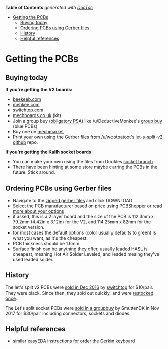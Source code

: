 <!-- START doctoc generated TOC please keep comment here to allow auto update -->
<!-- DON'T EDIT THIS SECTION, INSTEAD RE-RUN doctoc TO UPDATE -->
**Table of Contents**  *generated with [DocToc](https://github.com/thlorenz/doctoc)*

- [Getting the PCBs](#getting-the-pcbs)
  - [Buying today](#buying-today)
  - [Ordering PCBs using Gerber files](#ordering-pcbs-using-gerber-files)
  - [History](#history)
  - [Helpful references](#helpful-references)

<!-- END doctoc generated TOC please keep comment here to allow auto update -->

# Getting the PCBs

## Buying today

**If you're getting the V2 boards:**
- [beekeeb.com](https://shop.beekeeb.com/product/lets-split-v2-pcbs/)
- [mehkee.com](https://mehkee.com/products/lets-split-pcb?variant=44914069775)
- [switchtop.com](http://www.switchtop.com/product/let-s-split-40-percent-pcb)
- [mechboards.co.uk](https://mechboards.co.uk/products/lets-split-kit) (kit)
- Join a group buy ([obligatory PSA](https://www.reddit.com/r/MechanicalKeyboards/wiki/psagroupbuys)) like /u/DeductiveMonkee's [group buy](https://www.reddit.com/r/mechmarket/comments/5ti0g4/gb_lets_split_kits/) (blue PCBs)
- Buy one on [mechmarket](https://www.reddit.com/r/mechmarket/)
- Print your own using the Gerber files from /u/wootpatoot's [let-s-split-v2 github](https://github.com/climbalima/let-s-Split-v2) repo.

**If you're getting the Kailh socket boards**
- You can make your own using the files from Duckles [socket branch](https://github.com/Duckle29/let-s-Split-v2/tree/socket-reverseable)
- There have been hinting at some store maybe carring the PCBs in the future. Stick around.


## Ordering PCBs using Gerber files

- Navigate to the [zipped gerber files](https://github.com/climbalima/let-s-Split-v2/blob/master/lets_split/lets%20split/lets%20split.zip) and click DOWNLOAD
- Select the PCB manufacturer based on price using [PCBShopper](http://pcbshopper.com/) or [read more about your options](https://www.reddit.com/r/electronics/wiki/pcb-manufacturers)
- if asked, this is a 2 layer board and the size of the PCB is 112.3mm x 79.2mm (4.42in x 3.12in) for the V2, and 114.25mm x 82mm for the socket version.
- for most cases the default options (color usually defaults to green) is what you want, as it's the cheapest.
- PCB thickness should be 1.6mm
- Surface finish can be anything they offer, usually leaded HASL is cheapest, meaning Hot Air Solder Leveled, and leaded meaing they've used leaded solder. 

## History

The let's split v2 PCBs were [sold in Dec 2016](https://www.reddit.com/r/MechanicalKeyboards/comments/5gbp3l/buying_lets_split_40_pcbs_from_uwootpatoot/) by [switchtop](http://www.switchtop.com/product/let-s-split-40-percent-pcb) for $10/pair. They were black. Since then, they sold out quickly, and were [restocked once](https://www.reddit.com/r/mechmarket/comments/5l3ds5/vendor_lets_split_40_pcbs_restocked_at_switchtop/).

The Let's split socket PCBs were [sold in a groupbuy](https://www.reddit.com/r/MechanicalKeyboards/comments/7cu03j/interest_check_update_lets_split_kailh_socket/) by SmuttenDK in Nov 2017 for $30/pair including connectors, sockets and diodes. 

## Helpful references

- [similar easyEDA instructions for order the Gerkin keyboard](http://www.40percent.club/2017/03/ordering-pcb.html)
